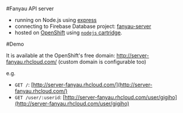 #Fanyau API server 

- running on Node.js using [express](https://expressjs.com/)
- connecting to Firebase Database project: [fanyau-server](https://console.firebase.google.com/project/fanyau-server/overview)
- hosted on [OpenShift](https://openshift.redhat.com) using  [`nodejs` cartridge](http://openshift.github.io/documentation/oo_cartridge_guide.html#nodejs).

#Demo

It is available at the OpenShift's free domain: http://server-fanyau.rhcloud.com/ (custom domain is configurable too)

e.g.
- `GET /`: [http://server-fanyau.rhcloud.com/](http://server-fanyau.rhcloud.com/)
- `GET /user/:userid`: [http://server-fanyau.rhcloud.com/user/gigiho](http://server-fanyau.rhcloud.com/user/gigiho)
